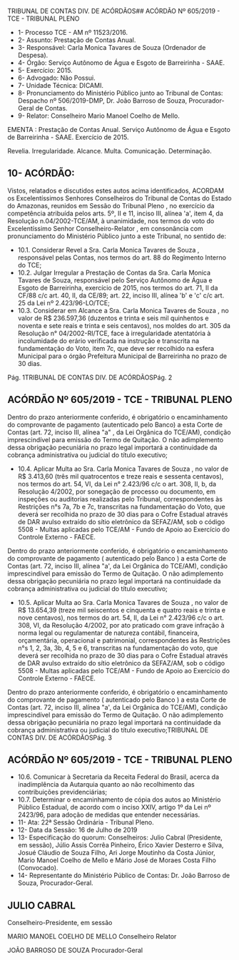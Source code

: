 TRIBUNAL DE CONTAS DIV. DE ACÓRDÃOS## ACÓRDÃO Nº 605/2019 - TCE - TRIBUNAL PLENO

- 1- Processo TCE - AM nº 11523/2016.
- 2- Assunto: Prestação de Contas Anual.
- 3- Responsável: Carla Monica Tavares de Souza (Ordenador de Despesa).
- 4- Órgão: Serviço Autônomo de Água e Esgoto de Barreirinha - SAAE.
- 5- Exercício: 2015.
- 6- Advogado: Não Possui.
- 7- Unidade Técnica: DICAMI.
- 8- Pronunciamento do Ministério Público junto ao Tribunal de Contas: Despacho nº 506/2019-DMP, Dr. João Barroso de Souza, Procurador-Geral de Contas.
- 9- Relator: Conselheiro Mario Manoel Coelho de Mello.

EMENTA : Prestação de Contas Anual. Serviço Autônomo de Água e Esgoto de Barreirinha - SAAE. Exercício de 2015.

Revelia. Irregularidade. Alcance. Multa. Comunicação. Determinação.

## 10-  ACÓRDÃO:

Vistos, relatados e discutidos estes autos acima identificados, ACORDAM os Excelentíssimos Senhores Conselheiros do Tribunal de Contas do Estado do Amazonas, reunidos em Sessão do Tribunal Pleno , no exercício da competência atribuída pelos arts. 5º, II e 11, inciso III, alínea 'a', item 4, da Resolução n.04/2002-TCE/AM, à unanimidade, nos termos do voto do Excelentíssimo Senhor Conselheiro-Relator , em consonância com pronunciamento do Ministério Público junto a este Tribunal, no sentido de:

- 10.1. Considerar Revel a Sra. Carla Monica Tavares de Souza , responsável pelas Contas, nos termos do art. 88 do Regimento Interno do TCE;
- 10.2. Julgar Irregular a Prestação de Contas da Sra. Carla Monica Tavares de  Souza, responsável  pelo  Serviço  Autônomo  de  Água  e  Esgoto de Barreirinha, exercício de 2015, nos termos do art. 71, II da CF/88 c/c art. 40, II, da CE/89; art. 22, inciso III, alínea 'b' e 'c' c/c art. 25 da Lei nº 2.423/96-LO/TCE;
- 10.3. Considerar em Alcance a Sra. Carla Monica Tavares de Souza , no valor  de R$  236.597,36 (duzentos  e  trinta  e  seis  mil  quinhentos  e noventa e sete reais e trinta e seis centavos), nos moldes do art. 305 da Resolução n° 04/2002-RI/TCE, face à irregularidade atentatória à incolumidade do erário verificada na instrução e transcrita na fundamentação  do  Voto,  item  7c,  que  deve  ser  recolhido  na  esfera Municipal para o órgão Prefeitura Municipal de Barreirinha no prazo de 30 dias.

Pág. 1TRIBUNAL DE CONTAS DIV. DE ACÓRDÃOSPág. 2

## ACÓRDÃO Nº 605/2019 - TCE - TRIBUNAL PLENO

Dentro do prazo anteriormente conferido, é obrigatório o encaminhamento  do  comprovante  de  pagamento  (autenticado  pelo Banco) a esta Corte de Contas (art. 72, inciso III, alínea "a" , da Lei Orgânica do TCE/AM), condição imprescindível para emissão do Termo de Quitação. O não adimplemento dessa obrigação pecuniária no prazo legal importará a continuidade da cobrança administrativa ou judicial do título executivo;

- 10.4. Aplicar Multa ao Sra. Carla Monica Tavares de Souza , no valor de R$ 3.413,60 (três mil quatrocentos e treze reais e sessenta centavos), nos termos do art. 54, VI, da Lei n° 2.423/96 c/c o art. 308, II, b, da Resolução  4/2002,  por  sonegação  de  processo  ou  documento,  em inspeções ou auditorias realizadas pelo Tribunal, correspondentes às Restrições n°s 7a, 7b e 7c, transcritas na fundamentação do Voto, que deverá ser recolhida no prazo de 30 dias para o Cofre Estadual através de DAR avulso extraído do sítio eletrônico da SEFAZ/AM, sob o código 5508 - Multas aplicadas pelo TCE/AM - Fundo de Apoio ao Exercício do Controle Externo - FAECE.

Dentro do prazo anteriormente conferido, é obrigatório o encaminhamento  do  comprovante  de  pagamento  ( autenticado  pelo Banco )  a  esta  Corte  de  Contas  (art.  72,  inciso  III,  alínea  "a',  da  Lei Orgânica do TCE/AM), condição imprescindível para emissão do Termo de Quitação. O não adimplemento dessa obrigação pecuniária no prazo legal importará na continuidade da cobrança administrativa ou judicial do título executivo;

- 10.5. Aplicar Multa ao Sra. Carla Monica Tavares de Souza , no valor de R$ 13.654,39 (treze mil seiscentos e cinquenta e quatro reais e trinta e nove centavos), nos termos do art. 54, II, da Lei n° 2.423/96 c/c o art. 308, VI, da Resolução 4/2002, por ato praticado com grave infração à norma legal ou regulamentar de natureza contábil, financeira, orçamentária, operacional e patrimonial, correspondentes às Restrições n°s 1, 2, 3a, 3b, 4, 5 e 6, transcritas na fundamentação do voto,  que  deverá  ser  recolhida  no  prazo  de  30  dias  para  o  Cofre Estadual  através  de  DAR  avulso  extraído  do  sítio  eletrônico  da SEFAZ/AM, sob o código 5508 - Multas aplicadas pelo TCE/AM - Fundo de Apoio ao Exercício do Controle Externo - FAECE.

Dentro do prazo anteriormente conferido, é obrigatório o encaminhamento  do  comprovante  de  pagamento  ( autenticado  pelo Banco )  a  esta  Corte  de  Contas  (art.  72,  inciso  III,  alínea  "a',  da  Lei Orgânica do TCE/AM), condição imprescindível para emissão do Termo de Quitação. O não adimplemento dessa obrigação pecuniária no prazo legal importará na continuidade da cobrança administrativa ou judicial do título executivo;TRIBUNAL DE CONTAS DIV. DE ACÓRDÃOSPág. 3

## ACÓRDÃO Nº 605/2019 - TCE - TRIBUNAL PLENO

- 10.6. Comunicar à  Secretaria  da  Receita  Federal  do  Brasil,  acerca  da inadimplência da Autarquia quanto ao não recolhimento das contribuições previdenciárias;
- 10.7. Determinar o  encaminhamento  de  cópia  dos  autos  ao  Ministério Público  Estadual,  de  acordo  com  o  inciso  XXIV,  artigo  1º  da  Lei  nº 2423/96, para adoção de medidas que entender necessárias.
- 11-  Ata: 22ª Sessão Ordinária - Tribunal Pleno.
- 12-  Data da Sessão: 16 de Julho de 2019
- 13-  Especificação do quorum: Conselheiros: Julio Cabral (Presidente, em sessão), Júlio Assis Corrêa Pinheiro, Érico Xavier Desterro e Silva, Josué Cláudio de Souza Filho, Ari Jorge Moutinho da Costa Júnior, Mario Manoel Coelho de Mello e Mário José de Moraes Costa Filho (Convocado).
- 14-  Representante  do  Ministério  Público  de  Contas: Dr. João  Barroso  de  Souza, Procurador-Geral.

## JULIO CABRAL

Conselheiro-Presidente, em sessão

MARIO MANOEL COELHO DE MELLO Conselheiro Relator

JOÃO BARROSO DE SOUZA Procurador-Geral